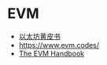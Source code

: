 # EVM

+ [以太坊黄皮书](https://ethereum.github.io/yellowpaper/paper.pdf)
+ https://www.evm.codes/
+ [The EVM Handbook](https://noxx3xxon.notion.site/noxx3xxon/The-EVM-Handbook-bb38e175cc404111a391907c4975426d)
